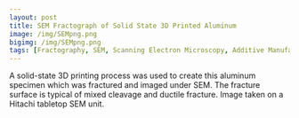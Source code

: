 ```yaml
---
layout: post
title: SEM Fractograph of Solid State 3D Printed Aluminum
image: /img/SEMpng.png
bigimg: /img/SEMpng.png
tags: [Fractography, SEM, Scanning Electron Microscopy, Additive Manufacturing, Metal Additive Manufacturing,3D Printing,  Metal 3D Printing]
---
```


A solid-state 3D printing process was used to create this aluminum specimen which was fractured and imaged under SEM. The fracture surface is typical of mixed cleavage and ductile fracture. Image taken on a Hitachi tabletop SEM unit.

